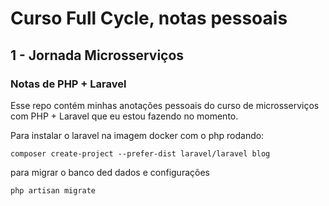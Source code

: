 # Curso Full Cycle, notas pessoais

## 1 - Jornada Microsserviços 

### Notas de PHP + Laravel

Esse repo contém minhas anotações pessoais do curso de microsserviços com PHP + Laravel que eu estou fazendo no momento.

Para instalar o laravel na imagem docker com o php rodando:

`composer create-project --prefer-dist laravel/laravel blog`

para migrar o banco ded dados e configurações 

`php artisan migrate`



